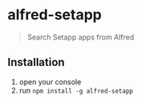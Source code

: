 # alfred-setapp
> Search Setapp apps from Alfred

## Installation
1. open your console
2. run `npm install -g alfred-setapp`